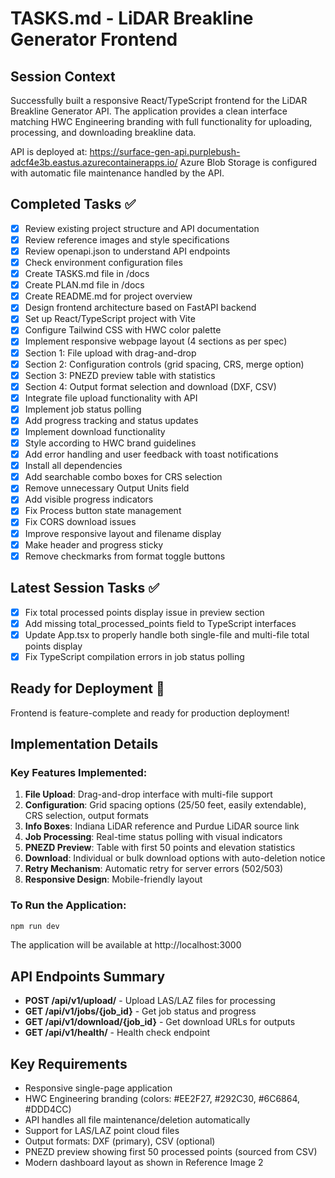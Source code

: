 # TASKS.md - LiDAR Breakline Generator Frontend

## Session Context
Successfully built a responsive React/TypeScript frontend for the LiDAR Breakline Generator API. The application provides a clean interface matching HWC Engineering branding with full functionality for uploading, processing, and downloading breakline data.

API is deployed at: https://surface-gen-api.purplebush-adcf4e3b.eastus.azurecontainerapps.io/
Azure Blob Storage is configured with automatic file maintenance handled by the API.

## Completed Tasks ✅
- [x] Review existing project structure and API documentation
- [x] Review reference images and style specifications  
- [x] Review openapi.json to understand API endpoints
- [x] Check environment configuration files
- [x] Create TASKS.md file in /docs
- [x] Create PLAN.md file in /docs
- [x] Create README.md for project overview
- [x] Design frontend architecture based on FastAPI backend
- [x] Set up React/TypeScript project with Vite
- [x] Configure Tailwind CSS with HWC color palette
- [x] Implement responsive webpage layout (4 sections as per spec)
- [x] Section 1: File upload with drag-and-drop
- [x] Section 2: Configuration controls (grid spacing, CRS, merge option)
- [x] Section 3: PNEZD preview table with statistics
- [x] Section 4: Output format selection and download (DXF, CSV)
- [x] Integrate file upload functionality with API
- [x] Implement job status polling
- [x] Add progress tracking and status updates
- [x] Implement download functionality
- [x] Style according to HWC brand guidelines
- [x] Add error handling and user feedback with toast notifications
- [x] Install all dependencies
- [x] Add searchable combo boxes for CRS selection
- [x] Remove unnecessary Output Units field
- [x] Add visible progress indicators
- [x] Fix Process button state management
- [x] Fix CORS download issues
- [x] Improve responsive layout and filename display
- [x] Make header and progress sticky
- [x] Remove checkmarks from format toggle buttons

## Latest Session Tasks ✅
- [x] Fix total processed points display issue in preview section
- [x] Add missing total_processed_points field to TypeScript interfaces
- [x] Update App.tsx to properly handle both single-file and multi-file total points display
- [x] Fix TypeScript compilation errors in job status polling

## Ready for Deployment 🚀
Frontend is feature-complete and ready for production deployment!

## Implementation Details

### Key Features Implemented:
1. **File Upload**: Drag-and-drop interface with multi-file support
2. **Configuration**: Grid spacing options (25/50 feet, easily extendable), CRS selection, output formats
3. **Info Boxes**: Indiana LiDAR reference and Purdue LiDAR source link
4. **Job Processing**: Real-time status polling with visual indicators
5. **PNEZD Preview**: Table with first 50 points and elevation statistics
6. **Download**: Individual or bulk download options with auto-deletion notice
7. **Retry Mechanism**: Automatic retry for server errors (502/503)
8. **Responsive Design**: Mobile-friendly layout

### To Run the Application:
```bash
npm run dev
```

The application will be available at http://localhost:3000

## API Endpoints Summary
- **POST /api/v1/upload/** - Upload LAS/LAZ files for processing
- **GET /api/v1/jobs/{job_id}** - Get job status and progress
- **GET /api/v1/download/{job_id}** - Get download URLs for outputs
- **GET /api/v1/health/** - Health check endpoint

## Key Requirements
- Responsive single-page application
- HWC Engineering branding (colors: #EE2F27, #292C30, #6C6864, #DDD4CC)
- API handles all file maintenance/deletion automatically
- Support for LAS/LAZ point cloud files
- Output formats: DXF (primary), CSV (optional)
- PNEZD preview showing first 50 processed points (sourced from CSV)
- Modern dashboard layout as shown in Reference Image 2